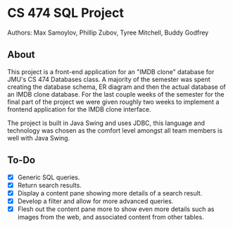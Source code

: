 # CS 474 SQL Project
Authors: Max Samoylov, Phillip Zubov, Tyree Mitchell, Buddy Godfrey

## About
  This project is a front-end application for an "IMDB clone" database for JMU's CS 474 Databases class.
A majority of the semester was spent creating the database schema, ER diagram and then the actual database of an IMDB clone database.
For the last couple weeks of the semester for the final part of the project we were given roughly two weeks to implement a frontend application for the IMDB clone interface.

  The project is built in Java Swing and uses JDBC, this language and technology was chosen as the comfort level amongst all team members is well with Java Swing.

## To-Do

- [x] Generic SQL queries.
- [x] Return search results.
- [x] Display a content pane showing more details of a search result.
- [x] Develop a filter and allow for more advanced queries.
- [x] Flesh out the content pane more to show even more details such as images from the web, and associated content from other tables.
